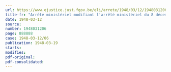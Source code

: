 ```yaml
---
url: https://www.ejustice.just.fgov.be/eli/arrete/1948/03/12/1948031206/justel
title-fr: "Arrêté ministériel modifiant l'arrêté ministériel du 8 décembre 1946, limitant la consommation d'énergie électrique pour l'éclairage des réclames et enseignes lumineuses"
date: 1948-03-12
source:
number: 1948031206
page: 888888
case: 1948-03-12/06
publication: 1948-03-19
starts:
modifies:
pdf-original:
pdf-consolidated:
---
```


